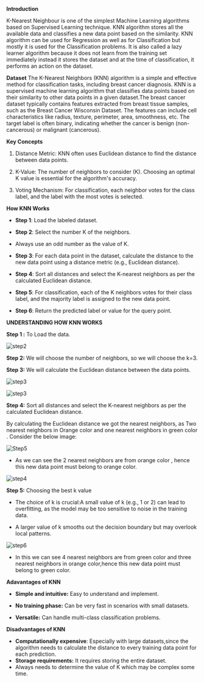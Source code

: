 **Introduction**

K-Nearest Neighbour is one of the simplest Machine Learning algorithms based on Supervised Learning technique. KNN algorithm stores all the available data and classifies a new data point based on the similarity. KNN algorithm can be used for Regression as well as for Classification but mostly it is used for the Classification problems. It is also called a lazy learner algorithm because it does not learn from the training set immediately instead it stores the dataset and at the time of classification, it performs an action on the dataset.

**Dataset**
The K-Nearest Neighbors (KNN) algorithm is a simple and effective method for classification tasks, including breast cancer diagnosis. KNN is a supervised machine learning algorithm that classifies data points based on their similarity to other data points in a given dataset.The breast cancer dataset typically contains features extracted from breast tissue samples, such as the Breast Cancer Wisconsin Dataset. The features can include cell characteristics like radius, texture, perimeter, area, smoothness, etc. The target label is often binary, indicating whether the cancer is benign (non-cancerous) or malignant (cancerous).

**Key Concepts** 

1.	Distance Metric: KNN often uses Euclidean distance to find the distance between data points.
   
3.	K-Value: The number of neighbors to consider (K). Choosing an optimal K value is essential for the algorithm's accuracy.
    
5.	Voting Mechanism: For classification, each neighbor votes for the class label, and the label with the most votes is selected.

**How KNN Works**

- **Step 1**: Load the labeled dataset.

- 	**Step 2**: Select the number K of the neighbors.
- 	Always use an odd number as the value of K.

- **Step 3**: For each data point in the dataset, calculate the distance to the new data point using a distance metric (e.g., Euclidean distance).

- **Step 4**: Sort all distances and select the K-nearest neighbors as per the calculated Euclidean distance.

- **Step 5**: For classification, each of the K neighbors votes for their class label, and the majority label is assigned to the new data point.

- **Step 6**: Return the predicted label or value for the query point.

**UNDERSTANDING HOW KNN WORKS**

**Step 1 :** To Load the data.

![step2](https://github.com/user-attachments/assets/1c777c73-fe57-4d30-a9ed-ab6807a9ad34)


**Step 2:** We will choose the number of neighbors, so we will choose the k=3.

**Step 3:** We will calculate the Euclidean distance between the data points. 

![step3](https://github.com/user-attachments/assets/2ceb6256-4331-4176-b0cf-1758b9aec764)

​![step3](https://github.com/user-attachments/assets/22e756cf-61bc-4ddc-99d6-fd4a0b0a008f)

**Step 4:** Sort all distances and select the K-nearest neighbors as per the calculated Euclidean distance.

By calculating the Euclidean distance we got the nearest neighbors, as Two nearest neighbors in Orange  color and one nearest neighbors in green color . Consider the below image:

![Step5](https://github.com/user-attachments/assets/507f4225-df39-41ff-a0a5-8a5b8f49d7f0)

-  As we can see the 2 nearest neighbors are from  orange color , hence this new data point must belong to orange color.

![step4](https://github.com/user-attachments/assets/2d692009-7866-4c09-a428-8050e3852062)

**Step 5:** Choosing the best k value
- The choice of k is crucial:A small value of k (e.g., 1 or 2) can lead to overfitting, as the model may be too sensitive to noise in the training data.

- A larger value of k smooths out the decision boundary but may overlook local patterns.

![step6](https://github.com/user-attachments/assets/739d183e-9b6a-4454-b54e-e6f1b728d054)

- In this we can see 4 nearest neighbors are from green color and three nearest neighbors in orange color,hence this new data point must belong to green color.

**Adavantages of KNN**

- **Simple and intuitive:** Easy to understand and implement.

- **No training phase:** Can be very fast in scenarios with small datasets.

- **Versatile:** Can handle multi-class classification problems.

**Disadvantages of KNN**

- **Computationally expensive**: Especially with large datasets,since the algorithm needs to calculate the distance to every training data point for each prediction.
- **Storage requirements:** It requires storing the entire dataset.
- Always needs to determine the value of K which may be complex some time.














